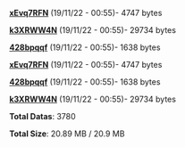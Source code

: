 [**xEvq7RFN**](/data/xEvq7RFN.txt) (19/11/22 - 00:55)- 4747 bytes

[**k3XRWW4N**](/data/k3XRWW4N.txt) (19/11/22 - 00:55)- 29734 bytes

[**428bpqqf**](/data/428bpqqf.txt) (19/11/22 - 00:55)- 1638 bytes

[**xEvq7RFN**](/data/xEvq7RFN.txt) (19/11/22 - 00:55)- 4747 bytes

[**428bpqqf**](/data/428bpqqf.txt) (19/11/22 - 00:55)- 1638 bytes

[**k3XRWW4N**](/data/k3XRWW4N.txt) (19/11/22 - 00:55)- 29734 bytes

**Total Datas**: 3780

**Total Size**: 20.89 MB / 20.9 MB